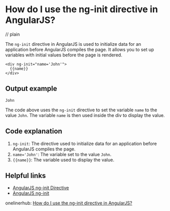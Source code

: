 # How do I use the ng-init directive in AngularJS?
// plain

The `ng-init` directive in AngularJS is used to initialize data for an application before AngularJS compiles the page. It allows you to set up variables with initial values before the page is rendered.

```
<div ng-init="name='John'">
  {{name}}
</div>
```

## Output example
 `John`

The code above uses the `ng-init` directive to set the variable `name` to the value `John`. The variable `name` is then used inside the div to display the value.

## Code explanation

1. `ng-init`: The directive used to initialize data for an application before AngularJS compiles the page.
2. `name='John'`: The variable set to the value `John`.
3. `{{name}}`: The variable used to display the value.

## Helpful links
- [AngularJS ng-init Directive](https://www.w3schools.com/angular/ng_ng-init.asp)
- [AngularJS ng-init](https://docs.angularjs.org/api/ng/directive/ngInit)

onelinerhub: [How do I use the ng-init directive in AngularJS?](https://onelinerhub.com/angularjs/how-do-i-use-the-ng-init-directive-in-angularjs)